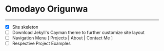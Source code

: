 # Omodayo Origunwa
---
- [x] Site skeleton
- [ ] Download Jekyll's Cayman theme to further customize site layout
- [ ] Navigation Menu [ Projects | About | Contact Me ]
- [ ] Respective Project Examples
